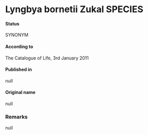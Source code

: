 # Lyngbya bornetii Zukal SPECIES

#### Status
SYNONYM

#### According to
The Catalogue of Life, 3rd January 2011

#### Published in
null

#### Original name
null

### Remarks
null